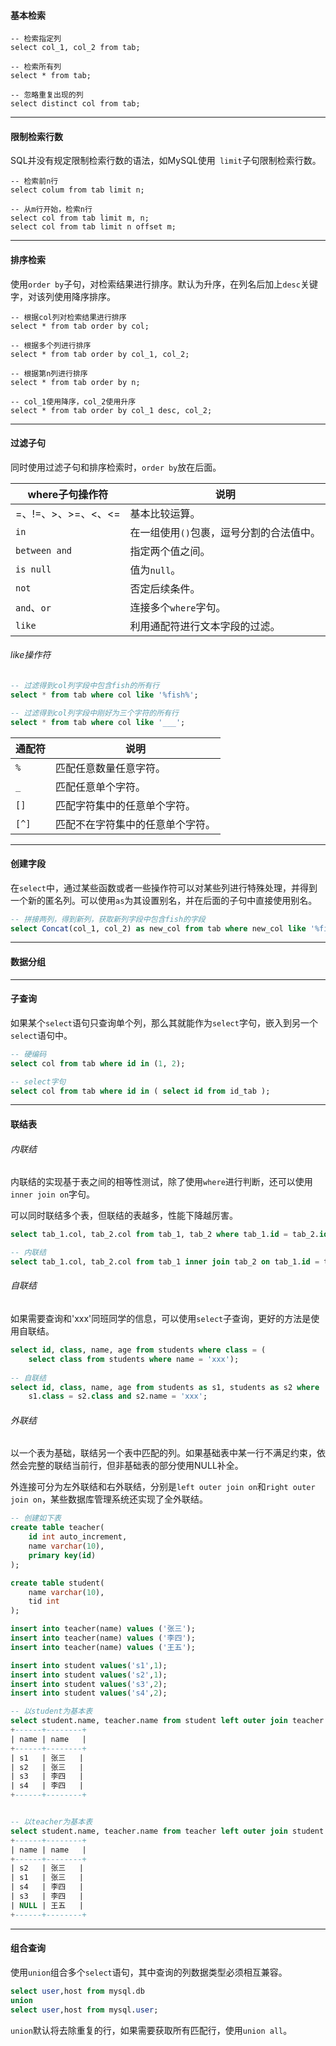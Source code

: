#### 基本检索

```mysql
-- 检索指定列
select col_1, col_2 from tab;

-- 检索所有列
select * from tab;

-- 忽略重复出现的列
select distinct col from tab;
```

---

#### 限制检索行数

SQL并没有规定限制检索行数的语法，如MySQL使用` limit`子句限制检索行数。

```mysql
-- 检索前n行
select colum from tab limit n;

-- 从m行开始，检索n行
select col from tab limit m, n;
select col from tab limit n offset m;
```

---

#### 排序检索

使用`order by`子句，对检索结果进行排序。默认为升序，在列名后加上`desc`关键字，对该列使用降序排序。

```mysql
-- 根据col列对检索结果进行排序
select * from tab order by col;

-- 根据多个列进行排序
select * from tab order by col_1, col_2;

-- 根据第n列进行排序
select * from tab order by n;

-- col_1使用降序，col_2使用升序
select * from tab order by col_1 desc, col_2;
```

---

#### 过滤子句

同时使用过滤子句和排序检索时，`order by`放在后面。

| where子句操作符     | 说明                                     |
| ------------------- | ---------------------------------------- |
| =、!=、>、>=、<、<= | 基本比较运算。                           |
| `in`                | 在一组使用`()`包裹，逗号分割的合法值中。 |
| `between and`       | 指定两个值之间。                         |
| `is null`           | 值为`null`。                             |
| `not`               | 否定后续条件。                           |
| `and`、`or`         | 连接多个`where`字句。                    |
| `like`              | 利用通配符进行文本字段的过滤。           |

###### like操作符

```sql
-- 过滤得到col列字段中包含fish的所有行
select * from tab where col like '%fish%';

-- 过滤得到col列字段中刚好为三个字符的所有行
select * from tab where col like '___';
```

| 通配符 | 说明                             |
| ------ | -------------------------------- |
| `%`    | 匹配任意数量任意字符。           |
| `_`    | 匹配任意单个字符。               |
| `[]`   | 匹配字符集中的任意单个字符。     |
| `[^]`  | 匹配不在字符集中的任意单个字符。 |

---

#### 创建字段

在`select`中，通过某些函数或者一些操作符可以对某些列进行特殊处理，并得到一个新的匿名列。可以使用`as`为其设置别名，并在后面的子句中直接使用别名。

```sql
-- 拼接两列，得到新列，获取新列字段中包含fish的字段
select Concat(col_1, col_2) as new_col from tab where new_col like '%fish%';
```

---

#### 数据分组



---

#### 子查询

如果某个`select`语句只查询单个列，那么其就能作为`select`字句，嵌入到另一个`select`语句中。

```sql
-- 硬编码
select col from tab where id in (1, 2);

-- select字句
select col from tab where id in ( select id from id_tab );
```

---

#### 联结表

###### 内联结

内联结的实现基于表之间的相等性测试，除了使用`where`进行判断，还可以使用`inner join on`字句。

可以同时联结多个表，但联结的表越多，性能下降越厉害。

```sql
select tab_1.col, tab_2.col from tab_1, tab_2 where tab_1.id = tab_2.id;

-- 内联结
select tab_1.col, tab_2.col from tab_1 inner join tab_2 on tab_1.id = tab_2.id; 
```

###### 自联结

如果需要查询和'xxx'同班同学的信息，可以使用`select`子查询，更好的方法是使用自联结。

```sql
select id, class, name, age from students where class = (
	select class from students where name = 'xxx');
	
-- 自联结
select id, class, name, age from students as s1, students as s2 where
	s1.class = s2.class and s2.name = 'xxx';
```

###### 外联结

以一个表为基础，联结另一个表中匹配的列。如果基础表中某一行不满足约束，依然会完整的联结当前行，但非基础表的部分使用NULL补全。

外连接可分为左外联结和右外联结，分别是`left outer join on`和`right outer join on`，某些数据库管理系统还实现了全外联结。

```sql
-- 创建如下表
create table teacher(
    id int auto_increment,
    name varchar(10),
    primary key(id)
);

create table student(
    name varchar(10),
    tid int
);

insert into teacher(name) values ('张三');
insert into teacher(name) values ('李四');
insert into teacher(name) values ('王五');

insert into student values('s1',1);
insert into student values('s2',1);
insert into student values('s3',2);
insert into student values('s4',2);
```

```sql
-- 以student为基本表
select student.name, teacher.name from student left outer join teacher on student.tid = teacher.id;
+------+--------+
| name | name   |
+------+--------+
| s1   | 张三   |
| s2   | 张三   |
| s3   | 李四   |
| s4   | 李四   |
+------+--------+


-- 以teacher为基本表
select student.name, teacher.name from teacher left outer join student on student.tid = teacher.id;
+------+--------+
| name | name   |
+------+--------+
| s2   | 张三   |
| s1   | 张三   |
| s4   | 李四   |
| s3   | 李四   |
| NULL | 王五   |
+------+--------+
```

---

#### 组合查询

使用`union`组合多个`select`语句，其中查询的列数据类型必须相互兼容。

```sql
select user,host from mysql.db 
union
select user,host from mysql.user;
```

`union`默认将去除重复的行，如果需要获取所有匹配行，使用`union all`。
